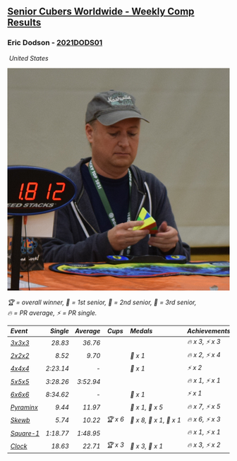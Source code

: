 <style>table {white-space: nowrap;}</style>
<link rel="stylesheet" type="text/css" href="/scw-comp/css/flags.css" />

## [Senior Cubers Worldwide - Weekly Comp Results](/scw-comp/results/)
### Eric Dodson - [2021DODS01](https://www.worldcubeassociation.org/persons/2021DODS01)

<i class="flag flag-US" />&nbsp;United States

![Eric Dodson](1639144815.png)

<span style="white-space: nowrap;">🏆 = overall winner</span>, <span style="white-space: nowrap;">🥇 = 1st senior</span>, <span style="white-space: nowrap;">🥈 = 2nd senior</span>, <span style="white-space: nowrap;">🥉 = 3rd senior</span>, <span style="white-space: nowrap;">🔥 = PR average</span>, <span style="white-space: nowrap;">⚡ = PR single</span>.

| Event | Single | Average | Cups | Medals | Achievements|
| :-- | --: | --: | :--: | :-- | :-- |
| [3x3x3](333.md) | 28.83 | 36.76 |  |  | 🔥 x 3, ⚡ x 3 |
| [2x2x2](222.md) | 8.52 | 9.70 |  | 🥉 x 1 | 🔥 x 2, ⚡ x 4 |
| [4x4x4](444.md) | 2:23.14 | - |  | 🥉 x 1 | ⚡ x 2 |
| [5x5x5](555.md) | 3:28.26 | 3:52.94 |  |  | 🔥 x 1, ⚡ x 1 |
| [6x6x6](666.md) | 8:34.62 | - |  | 🥈 x 1 | ⚡ x 1 |
| [Pyraminx](pyram.md) | 9.44 | 11.97 |  | 🥈 x 1, 🥉 x 5 | 🔥 x 7, ⚡ x 5 |
| [Skewb](skewb.md) | 5.74 | 10.22 | 🏆 x 6 | 🥇 x 8, 🥈 x 1, 🥉 x 1 | 🔥 x 6, ⚡ x 3 |
| [Square-1](sq1.md) | 1:18.77 | 1:48.95 |  |  | 🔥 x 1, ⚡ x 1 |
| [Clock](clock.md) | 18.63 | 22.71 | 🏆 x 3 | 🥇 x 3, 🥈 x 1 | 🔥 x 3, ⚡ x 2 |

<!-- Global site tag (gtag.js) - Google Analytics -->
<script async src="https://www.googletagmanager.com/gtag/js?id=UA-86348435-3"></script>
<script>window.dataLayer = window.dataLayer || []; function gtag() {dataLayer.push(arguments);} gtag('js', new Date()); gtag('config', 'UA-86348435-3');</script>
